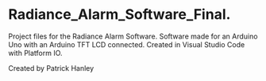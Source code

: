 # Radiance_Alarm_Software_Final.
Project files for the Radiance Alarm Software.
Software made for an Arduino Uno with an Arduino TFT LCD connected.
Created in Visual Studio Code with Platform IO.

Created by Patrick Hanley
